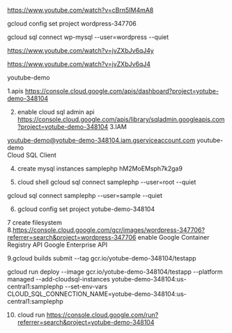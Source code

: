 https://www.youtube.com/watch?v=cBrn5IM4mA8

gcloud config set project wordpress-347706

gcloud sql connect wp-mysql --user=wordpress --quiet

https://www.youtube.com/watch?v=jvZXbJv6qJ4y


https://www.youtube.com/watch?v=jvZXbJv6qJ4

youtube-demo

1.apis
https://console.cloud.google.com/apis/dashboard?project=yotube-demo-348104

2. enable cloud sql admin api
https://console.cloud.google.com/apis/library/sqladmin.googleapis.com?project=yotube-demo-348104
3.IAM 

youtube-demo@yotube-demo-348104.iam.gserviceaccount.com	youtube-demo	
Cloud SQL Client

4. create mysql instances
samplephp
hM2MoEMsph7k2ga9

5. cloud shell
 gcloud sql connect samplephp --user=root --quiet

 gcloud sql connect samplephp --user=sample --quiet

 6. gcloud config set project yotube-demo-348104

 7 create filesystem
 8.https://console.cloud.google.com/gcr/images/wordpress-347706?referrer=search&project=wordpress-347706
 enable Google Container Registry API
Google Enterprise API

9.gcloud builds submit --tag gcr.io/yotube-demo-348104/testapp

gcloud run deploy --image gcr.io/yotube-demo-348104/testapp --platform managed --add-cloudsql-instances yotube-demo-348104:us-central1:samplephp --set-env-vars CLOUD_SQL_CONNECTION_NAME=yotube-demo-348104:us-central1:samplephp

  
10. cloud run 
https://console.cloud.google.com/run?referrer=search&project=yotube-demo-348104